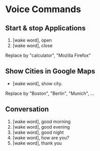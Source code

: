 Voice Commands
==============

Start & stop Applications
-------------------------
1. [wake word], open <NAME>
2. [wake word], close <NAME>

Replace <NAME> by "calculator", "Mozilla Firefox"

Show Cities in Google Maps
--------------------------
* [wake word], show <NAME> city.

Replace <NAME> by "Boston", "Berlin", "Munich", ...


Conversation
------------

1. [wake word], good morning
2. [wake word], good evening
3. [wake word], good night
4. [wake word], how are you?
5. [wake word], thank you
